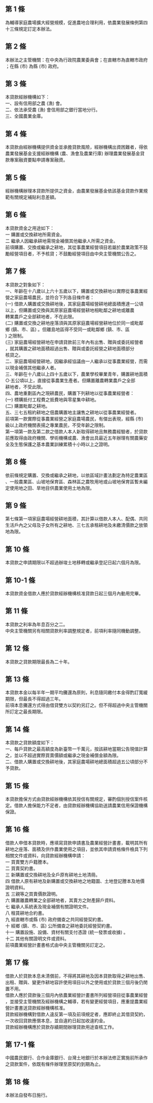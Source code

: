 第 1 條
-------
為輔導家庭農場擴大經營規模，促進農地合理利用，依農業發展條例第四  
十三條規定訂定本辦法。

第 2 條
-------
本辦法之主管機關：在中央為行政院農業委員會；在直轄市為直轄市政府  
；在縣 (市) 為縣 (市) 政府。

第 3 條
-------
本貸款經辦機構如下：  
一、設有信用部之農 (漁) 會。  
二、依法承受農 (漁) 會信用部之銀行當地分行。  
三、全國農業金庫。

第 4 條
-------
本貸款由經辦機構提供資金並承擔貸款風險，經辦機構出資困難者，得依  
農業發展基金支援經辦機構 (農、漁會及農業行庫) 辦理農業發展基金貸  
款專案融資要點申請專案融資。

第 5 條
-------
經辦機構辦理本貸款所提供之資金，由農業發展基金依該基金貸款作業規  
範有關規定補貼利息差額。

第 6 條
-------
本貸款資金之用途如下：  
一  購置或交換耕地所需資金。  
二  繼承人因繼承耕地需現金補償其他繼承人所需之資金。  
前項購置、交換或繼承之耕地，其從事農業經營項目若屬於農業政策不鼓  
勵經營項目者，不予核貸；不鼓勵經營項目由中央主管機關公告之。

第 7 條
-------
本貸款之對象如下：  
一、年齡在十八歲以上六十五歲以下，購置或交換耕地以實際從事農業經  
    營之家庭農場農民，並符合下列各目條件者：  
 (一) 借款人購置或交換耕地後，其家庭農場經營耕地總面積應達一公頃  
      以上，但購置或交換與其原家庭農場經營耕地相毗鄰之耕地或離農  
      轉業農戶之全部耕地者，不在此限。  
 (二) 購置或交換之耕地座落須與其原家庭農場經營耕地位於同一或毗鄰  
      鄉 (鎮、市、區) 。但離島地區得不受同一或毗鄰鄉 (鎮、市、區  
      ) 之限制。  
 (三) 家庭農場經營耕地在申請貸款前三年內有出售、贈與或委託經營者  
      ，就其購置之耕地面積超過出售、贈與或委託經營之耕地面積部分  
      核貸之。  
二、家庭農場經營耕地，因繼承經協議由一人繼承以從事農業經營，而需  
    以現金補償其他繼承人者。  
三、年齡在十八歲以上四十五歲以下，農業學校畢業青年，購置耕地面積  
    ○‧五公頃以上，直接從事農業生產者。但購置離農轉業農戶之全部  
    耕地者，不受此限。  
四、農地重劃區內之現耕農民，購置下列耕地以從事農業經營者：  
 (一) 標購抵付工程費之抵費地與零星集中耕地。  
 (二) 購置毗鄰之耕地。  
五、三七五租約耕地之佃農購置地主讓售之耕地以從事農業經營者。  
前項第一款實際從事農業經營之家庭農場農民，有傑出表現，經縣 (市)  
級以上政府機關表揚之專業農民，不受年齡之限制。  
第一項第一款及第二款之借款人本人新取得耕地且無務農經驗者，於貸款  
前應取得由政府機關、學術機構或農、漁會出具最近五年辦理有關農藥安  
全及生態保護之基本農業訓練累積十小時以上之證明。

第 8 條
-------
依前條規定購置、交換或繼承之耕地，以依區域計畫法劃定為特定農業區  
、一般農業區、山坡地保育區、森林區之農牧用地或山坡地保育區暫未編  
定使用地之田、旱地目供農業使用土地為限。

第 9 條
-------
第七條第一項家庭農場經營耕地面積，其計算以借款人本人、配偶、共同  
生活戶內之父母及子女所有之耕地、三七五承租耕地及未繳清價款之放領  
地為限。

第 10 條
--------
本貸款之申請期限以不超過辦竣土地移轉或繼承登記日起六個月為限。

第 10-1 條
----------
本貸款資金借款人應於貸款經辦機構核准貸款日起三個月內動用完畢。

第 11 條
--------
本貸款之利率為年息百分之二。  
中央主管機關另有相關貸款利率調整規定者，前項利率隨同機動調整。

第 12 條
--------
本貸款之貸款期限最長為二十年。

第 13 條
--------
本貸款本金以每半年一期平均攤還為原則，利息隨同繳付本金得酌訂寬緩  
期限，但最長不得超過三年。  
前項本息攤還方式得由借貸雙方以契約另訂之。但不得超過中央主管機關  
所訂定之最長期限。

第 14 條
--------
本貸款之貸款額度如下：  
一、每戶貸款之最高額度為新臺幣一千萬元，按該耕地當期公告現值計算  
    之，並以不超過實際買賣價額或繼承之現金補償金額為限。  
二、借款人購置或交換耕地後，其家庭農場耕地總面積超過五公頃部分不  
    予貸款。

第 15 條
--------
本貸款擔保方式由貸款經辦機構依其授信有關規定，審酌個別授信案件核  
定。借款人擔保能力不足者，由貸款經辦機構協助送請農業信用保證機構  
保證。

第 16 條
--------
借款人申借本貸款時，應填寫貸款申請書及農業經營計畫書，載明其所有  
耕地之座落、面積及供作農業使用之項目，並依其申請資格條件檢具下列  
相關文件或資料，向貸款經辦機構申請：  
一  買賣雙方戶籍謄本。  
二  買賣契約書。  
三  新購置或交換耕地及全戶原有耕地土地清冊。  
四  借款人原有耕地及新購置或交換耕地之地籍圖、土地登記謄本及地價  
    證明資料。  
五  三親等之買賣價款證明。  
六  購置離農轉業之全部耕地者，其賣方之財產歸戶資料。  
七  繼承人系統表及現金補償有關證明文件。  
八  租賃耕地合約書。  
九  經直轄市或縣 (市) 政府備查之共同經營契約書。  
十  經鄉 (鎮、市、區) 公所備查之耕地委託經營契約書。  
十一  購置設施、設備、資材有關支付憑證 (統一發票或收據) 。  
十二  其他有關證明文件或資料。  
前項農業經營計畫書格式由中央主管機關另訂定之。

第 17 條
--------
借款人於貸款本息未清償前，不得將其耕地及因本貸款取得之耕地出售、  
出租、贈與、變更作耕地容許使用項目以外之使用或於貸款三個月後仍閒  
置不用。  
借款人應於貸款後三個月內依農業經營計畫書所列經營項目從事農業經營  
，並接受主管機關及經辦機構之輔導，若有變更經營項目，應重提農業經  
營計畫書送貸款經辦機構核准。  
貸款經辦機構對借款人違反第一項及前項規定者，應即終止其借貸契約，  
一次收回貸款應償本息，並自違約日起加收違約金。  
貸款經辦機構應於貸款存續期間辦理貸款用途查核工作。

第 17-1 條
----------
中國農民銀行、合作金庫銀行、台灣土地銀行於本辦法修正實施前所承作  
之貸款案件，依既有條件辦理至原契約到期為止。

第 18 條
--------
本辦法自發布日施行。


